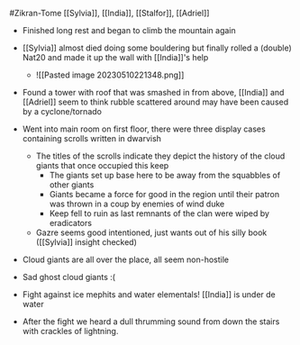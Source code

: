 #Zikran-Tome 
[[Sylvia]], [[India]], [[Stalfor]], [[Adriel]]

- Finished long rest and began to climb the mountain again
- [[Sylvia]] almost died doing some bouldering but finally rolled a (double) Nat20 and made it up the wall with [[India]]'s help
	- ![[Pasted image 20230510221348.png]]

- Found a tower with roof that was smashed in from above, [[India]] and [[Adriel]] seem to think rubble scattered around may have been caused by a cyclone/tornado
- Went into main room on first floor, there were three display cases containing scrolls written in dwarvish
	- The titles of the scrolls indicate they depict the history of the cloud giants that once occupied this keep
		- The giants set up base here to be away from the squabbles of other giants
		- Giants became a force for good in the region until their patron was thrown in a coup by enemies of wind duke
		- Keep fell to ruin as last remnants of the clan were wiped by eradicators
	- Gazre seems good intentioned, just wants out of his silly book ([[Sylvia]] insight checked)
- Cloud giants are all over the place, all seem non-hostile
- Sad ghost cloud giants :(
- Fight against ice mephits and water elementals! [[India]] is under de water
- After the fight we heard a dull thrumming sound from down the stairs with crackles of lightning.